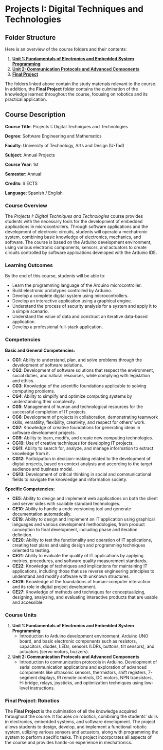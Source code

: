# Projects I: Digital Techniques and Technologies 

## **Folder Structure**

Here is an overview of the course folders and their contents:

1. [**Unit 1: Fundamentals of Electronics and Embedded System Programming**](Unit_1/)
2. [**Unit 2: Communication Protocols and Advanced Components**](Unit_2/)
3. [**Final Project**](Final_project/)

The folders linked above contain the study materials relevant to the course. In addition, the **Final Project** folder contains the culmination of the knowledge learned throughout the course, focusing on robotics and its practical application.

## **Course Description**

**Course Title**: Projects I: Digital Techniques and Technologies

**Degree**: Software Engineering and Mathematics

**Faculty**: University of Technology, Arts and Design (U-Tad)

**Subject**: Annual Projects

**Course Year**: 1st

**Semester**: Annual

**Credits**: 6 ECTS

**Language**: Spanish / English

### **Course Overview**

The *Projects I: Digital Techniques and Technologies* course provides students with the necessary tools for the development of embedded applications in microcontrollers. Through software applications and the development of electronic circuits, students will operate a mechatronic system, combining basic knowledge of electronics, mechanics, and software. The course is based on the Arduino development environment, using various electronic components, sensors, and actuators to create circuits controlled by software applications developed with the Arduino IDE.

### **Learning Outcomes**

By the end of this course, students will be able to:

- Learn the programming language of the Arduino microcontroller.
- Build electronic prototypes controlled by Arduino.
- Develop a complete digital system using microcontrollers.
- Develop an interactive application using a graphical engine.
- Understand the process of security analysis for a system and apply it to a simple scenario.
- Understand the value of data and construct an iterative data-based application.
- Develop a professional full-stack application.

### **Competencies**

**Basic and General Competencies:**

- **CG1**: Ability to understand, plan, and solve problems through the development of software solutions.
- **CG2**: Development of software solutions that respect the environment, social duties, and natural resources, while complying with legislation and ethics.
- **CG3**: Knowledge of the scientific foundations applicable to solving computing problems.
- **CG4**: Ability to simplify and optimize computing systems by understanding their complexity.
- **CG5**: Management of human and technological resources for the successful completion of IT projects.
- **CG6**: Development of projects in collaboration, demonstrating teamwork skills, versatility, flexibility, creativity, and respect for others’ work.
- **CG7**: Knowledge of creative foundations for generating ideas in software development projects.
- **CG9**: Ability to learn, modify, and create new computing technologies.
- **CG10**: Use of creative techniques for developing IT projects.
- **CG11**: Ability to search for, analyze, and manage information to extract knowledge from it.
- **CG12**: Participation in decision-making related to the development of digital projects, based on context analysis and according to the target audience and business model.
- **CG13**: Development of critical thinking in social and communicational fields to navigate the knowledge and information society.

**Specific Competencies:**

- **CE5**: Ability to design and implement web applications on both the client and server sides with scalable standard technologies.
- **CE10**: Ability to handle a code versioning tool and generate documentation automatically.
- **CE19**: Ability to design and implement an IT application using graphical languages and various development methodologies, from product conception to final development, including phase and iteration definition.
- **CE20**: Ability to test the functionality and operation of IT applications, creating test plans and using design and programming techniques oriented to testing.
- **CE21**: Ability to evaluate the quality of IT applications by applying metrics, procedures, and software quality measurement standards.
- **CE22**: Knowledge of techniques and implications for maintaining IT applications, including those that use reverse engineering principles to understand and modify software with unknown structures.
- **CE26**: Knowledge of the foundations of human-computer interaction and its role in digital project development.
- **CE27**: Knowledge of methods and techniques for conceptualizing, designing, analyzing, and evaluating interactive products that are usable and accessible.

### **Course Units**

1. **Unit 1: Fundamentals of Electronics and Embedded System Programming**
    - Introduction to Arduino development environment, Arduino UNO board, and basic electronic components such as resistors, capacitors, diodes, LEDs, sensors (LDRs, buttons, tilt sensors), and actuators (servo motors, buzzers).
2. **Unit 2: Communication Protocols and Advanced Components**
    - Introduction to communication protocols in Arduino. Development of serial communication applications and exploration of advanced components like ultrasonic sensors, thermistors, shift registers, 7-segment displays, IR remote controls, DC motors, NPN transistors, H-bridge, relays, joysticks, and optimization techniques using low-level instructions.

### **Final Project: Robotics**

The **Final Project** is the culmination of all the knowledge acquired throughout the course. It focuses on robotics, combining the students' skills in electronics, embedded systems, and software development. The project allows students to design, develop, and implement a functional robotic system, utilizing various sensors and actuators, along with programming the system to perform specific tasks. This project incorporates all aspects of the course and provides hands-on experience in mechatronics.